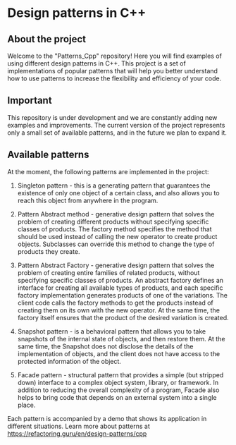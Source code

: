 # Design patterns in C++

## About the project

Welcome to the "Patterns_Cpp" repository! Here you will find examples of using different design patterns in C++. This project is a set of implementations of popular patterns that will help you better understand how to use patterns to increase the flexibility and efficiency of your code.

## Important

This repository is under development and we are constantly adding new examples and improvements. The current version of the project represents only a small set of available patterns, and in the future we plan to expand it.

## Available patterns

At the moment, the following patterns are implemented in the project:

1. Singleton pattern - this is a generating pattern that guarantees the existence of only one object of a certain class, and also allows you to reach this object from anywhere in the program.

2. Pattern Abstract method - generative design pattern that solves the problem of creating different products without specifying specific classes of products.
The factory method specifies the method that should be used instead of calling the new operator to create product objects. Subclasses can override this method to change the type of products they create. 

3. Pattern Abstract Factory - generative design pattern that solves the problem of creating entire families of related products, without specifying specific classes of products. An abstract factory defines an interface for creating all available types of products, and each specific factory implementation generates products of one of the variations. The client code calls the factory methods to get the products instead of creating them on its own with the new operator. At the same time, the factory itself ensures that the product of the desired variation is created.

4. Snapshot pattern - is a behavioral pattern that allows you to take snapshots of the internal state of objects, and then restore them. At the same time, the Snapshot does not disclose the details of the implementation of objects, and the client does not have access to the protected information of the object.
   
5. Facade pattern - structural pattern that provides a simple (but stripped down) interface to a complex object system, library, or framework. In addition to reducing the overall complexity of a program, Facade also helps to bring code that depends on an external system into a single place.

Each pattern is accompanied by a demo that shows its application in different situations.
Learn more about patterns at https://refactoring.guru/en/design-patterns/cpp
